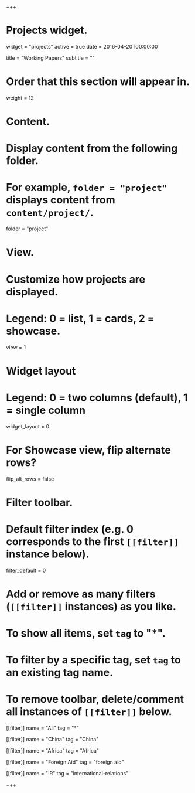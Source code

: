 +++
# Projects widget.
widget = "projects"
active = true
date = 2016-04-20T00:00:00

title = "Working Papers"
subtitle = ""

# Order that this section will appear in.
weight = 12

# Content.
# Display content from the following folder.
# For example, `folder = "project"` displays content from `content/project/`.
folder = "project"

# View.
# Customize how projects are displayed.
# Legend: 0 = list, 1 = cards, 2 = showcase.
view = 1

# Widget layout
# Legend: 0 = two columns (default), 1 = single column
widget_layout = 0

# For Showcase view, flip alternate rows?
flip_alt_rows = false

# Filter toolbar.

# Default filter index (e.g. 0 corresponds to the first `[[filter]]` instance below).
filter_default = 0

# Add or remove as many filters (`[[filter]]` instances) as you like.
# To show all items, set `tag` to "*".
# To filter by a specific tag, set `tag` to an existing tag name.
# To remove toolbar, delete/comment all instances of `[[filter]]` below.
[[filter]]
  name = "All"
  tag = "*"

[[filter]]
  name = "China"
  tag = "China"
  
[[filter]]
  name = "Africa"
  tag = "Africa"

[[filter]]
  name = "Foreign Aid"
  tag = "foreign aid"
  
[[filter]]
  name = "IR"
  tag = "international-relations"

+++

